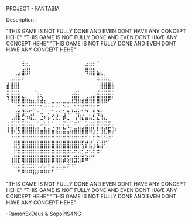 PROJECT - FANTASIA

Description :

"THIS GAME IS NOT FULLY DONE AND EVEN DONT HAVE ANY CONCEPT HEHE"
"THIS GAME IS NOT FULLY DONE AND EVEN DONT HAVE ANY CONCEPT HEHE"
"THIS GAME IS NOT FULLY DONE AND EVEN DONT HAVE ANY CONCEPT HEHE"

⠀⠀⠀⠠⣤⣀⠀⠀⠀⠀⠀⠀⠀⠀⠀⠀⠀⠀⠀⠀⠀⢀⣤⣤⠤⠀⠀⠀⠀⠀
⠀⠀⠀⠀⢈⣿⡇⠀⠀⠀⠀⠀⠀⠀⠀⠀⠀⠀⠀⠀⠀⣿⣿⣅⠀⠀⠀⠀⠀⠀
⠀⠀⢠⣴⣿⡿⠃⠀⠀⠀⠀⠀⠀⠀⠀⠀⠀⠀⠀⠀⠀⠙⠿⣿⣷⣦⡀⠀⠀⠀
⢀⣴⣿⡷⠋⠀⠀⠀⠀⠀⠀⠀⠀⠀⠀⠀⠀⠀⠀⠀⠀⠀⠀⠈⠻⣿⣿⣦⡀⠀
⣾⣿⣿⡇⠀⠀⠀⠀⠀⠀⠀⠀⠀⠀⠀⠀⠀⠀⠀⠀⠀⠀⠀⠀⠀⣿⣿⣿⣷⠀
⣿⣿⣿⣧⠀⠀⠀⠘⣦⡀⠀⠀⠀⠀⠀⠀⠀⢀⣴⡇⠀⠀⠀⢀⣼⣿⣿⣿⣿⠀
⠹⣿⣿⣿⣷⣦⣄⡀⣿⣱⡀⠀⠀⠀⠀⠀⠀⢸⢿⣧⣠⣴⣾⣿⣿⣿⣿⡿⠃⠀
⠀⠈⠛⢷⣿⣟⡿⠿⠿⡟⣓⣒⣛⡛⡛⢟⣛⡛⠟⠿⣻⢿⣿⣻⡿⠛⠉⠀⠀⠀
⠀⠀⢠⣴⢻⡭⠖⡉⠥⣈⠀⣐⠂⡄⠔⢂⢦⡹⢬⡕⠊⠳⠈⢿⣳⡄⠀⠀⠀⠀
⠀⢀⣼⣷⣋⠲⢮⣁⠀⣐⠆⡤⢊⣜⡀⡾⣀⠀⢠⢻⣌⣤⣥⣓⣌⢻⣄⠀⠀⠀
⢰⣟⣽⢳⣯⣝⣦⡀⠓⡤⢆⠇⠂⠄⠤⡝⣂⠋⠖⢋⠀⣡⣶⣾⡿⡷⣽⡿⣄⠀
⢸⣿⡜⢯⣿⣿⣿⣷⣿⣤⣧⣶⣬⣝⣃⣓⣈⣥⣶⣿⣾⣿⣿⢣⠇⢻⡞⣯⣹⠆
⠀⢻⣼⣯⣿⣿⣿⣿⣿⣿⣿⣿⣿⣿⣿⣿⣿⣿⣿⣿⣿⠟⡔⡯⢧⢟⣟⣱⠟⠀
⠀⠀⣿⣿⣿⣿⣿⣿⣿⣿⣿⣿⣿⣿⣿⣿⣿⣿⣿⣿⡟⡼⡼⢁⡌⢼⡟⠁⠀⠀
⠀⠀⣿⣼⣿⣿⣿⣿⣿⣿⣿⣿⣿⣿⣿⣿⣿⡿⣿⢇⡼⢃⡿⣼⣛⡿⠀⠀⠀⠀
⠀⠀⣧⣿⣿⣿⣿⣿⣿⣿⣿⣿⣿⣿⣿⣿⣯⠟⣡⣫⣢⢏⣼⡵⠋⠀⠀⠀⠀⠀
⠀⢸⣿⣏⢿⣿⣿⣿⣿⣿⣿⣿⡿⢿⣿⡾⢕⣻⣽⣵⠿⠛⠁⠀⠀⠀⠀⠀⠀⠀
⠀⠘⢷⣮⣿⡼⢭⡟⠳⠞⡖⢛⣶⣷⣯⡶⠟⠛⠁⠀⠀⠀⠀⠀⠀⠀⠀⠀⠀⠀
⠀⠀⠀⠉⠛⠛⠛⠿⠟⠛⠛⠋⠁⠀⠀⠀⠀⠀⠀⠀⠀⠀⠀⠀⠀⠀⠀⠀

"THIS GAME IS NOT FULLY DONE AND EVEN DONT HAVE ANY CONCEPT HEHE"
"THIS GAME IS NOT FULLY DONE AND EVEN DONT HAVE ANY CONCEPT HEHE"
"THIS GAME IS NOT FULLY DONE AND EVEN DONT HAVE ANY CONCEPT HEHE"⠀⠀

-RamonExDeus & SopoPIS4NG
